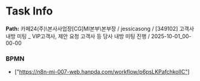 # Task Info

**Path:** 카페24(주)\본사사업장\[CG]MI본부\본부장 / jessicasong / [349102] 고객사 내방 미팅 _ VIP고객사, 제안 요청 고객사 등 당사 내방 미팅 진행 / 2025-10-01_00-00-00

### BPMN
- ["https://n8n-mi-007-web.hanpda.com/workflow/p6psLKPafchkolIC"]

